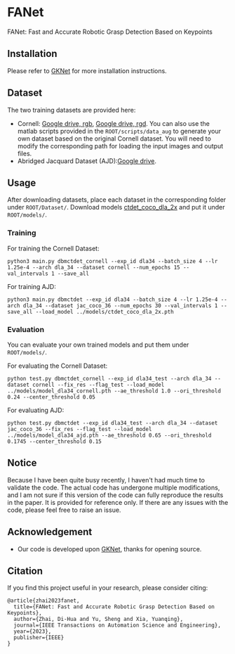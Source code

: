 # FANet
FANet: Fast and Accurate Robotic Grasp Detection Based on Keypoints


## Installation
Please refer to [GKNet](https://github.com/ivalab/GraspKpNet) for more installation instructions.

## Dataset
The two training datasets are provided here:
- Cornell: [Google drive, rgb](https://drive.google.com/file/d/11Hl4eNXOhEgDSUXsaP8CMVXa6GAKt0q5/view), [Google drive, rgd](https://drive.google.com/file/d/140vD1K_uq1IlCJwJq2SrTcgNUq9XQfbG/view). 
You can also use the matlab scripts provided in the `ROOT/scripts/data_aug` to generate your own dataset based on the original Cornell dataset. You will need to modify the corresponding path for loading the input images and output files.
- Abridged Jacquard Dataset (AJD):[Google drive](https://drive.google.com/file/d/1mzxMbovcaWE0Fw9ASy3atWXO7mslVYJo/view).

## Usage
After downloading datasets, place each dataset in the corresponding folder under `ROOT/Dataset/`. 
Download models [ctdet_coco_dla_2x](https://www.dropbox.com/sh/eicrmhhay2wi8fy/AAAGrToUcdp0tO-F732Xhsxwa?dl=0) and put it under `ROOT/models/`.

### Training
For training the Cornell Dataset:
~~~
python3 main.py dbmctdet_cornell --exp_id dla34 --batch_size 4 --lr 1.25e-4 --arch dla_34 --dataset cornell --num_epochs 15 --val_intervals 1 --save_all
~~~

For training AJD:
~~~
python3 main.py dbmctdet --exp_id dla34 --batch_size 4 --lr 1.25e-4 --arch dla_34 --dataset jac_coco_36 --num_epochs 30 --val_intervals 1 --save_all --load_model ../models/ctdet_coco_dla_2x.pth
~~~

### Evaluation
You can evaluate your own trained models and put them under `ROOT/models/`.

For evaluating the Cornell Dataset:
~~~
python test.py dbmctdet_cornell --exp_id dla34_test --arch dla_34 --dataset cornell --fix_res --flag_test --load_model ../models/model_dla34_cornell.pth --ae_threshold 1.0 --ori_threshold 0.24 --center_threshold 0.05
~~~

For evaluating AJD:
~~~
python test.py dbmctdet --exp_id dla34_test --arch dla_34 --dataset jac_coco_36 --fix_res --flag_test --load_model ../models/model_dla34_ajd.pth --ae_threshold 0.65 --ori_threshold 0.1745 --center_threshold 0.15
~~~

## Notice
Because I have been quite busy recently, I haven't had much time to validate the code. The actual code has undergone multiple modifications, and I am not sure if this version of the code can fully reproduce the results in the paper. It is provided for reference only. If there are any issues with the code, please feel free to raise an issue.


## Acknowledgement
- Our code is developed upon [GKNet](https://github.com/ivalab/GraspKpNet), thanks for opening source.


## Citation
If you find this project useful in your research, please consider citing:
```shell
@article{zhai2023fanet,
  title={FANet: Fast and Accurate Robotic Grasp Detection Based on Keypoints},
  author={Zhai, Di-Hua and Yu, Sheng and Xia, Yuanqing},
  journal={IEEE Transactions on Automation Science and Engineering},
  year={2023},
  publisher={IEEE}
}
```